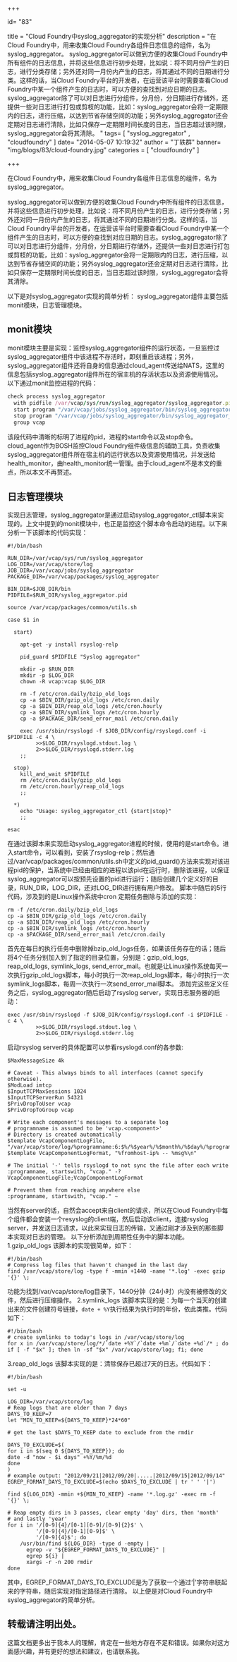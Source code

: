 +++

id= "83"

title = "Cloud Foundry中syslog_aggregator的实现分析"
description = "在Cloud Foundry中，用来收集Cloud Foundry各组件日志信息的组件，名为syslog_aggregator。 syslog_aggregator可以做到方便的收集Cloud Foundry中所有组件的日志信息，并将这些信息进行初步处理，比如说：将不同月份产生的日志，进行分类存储；另外还对同一月份内产生的日志，将其通过不同的日期进行分类。这样的话，当Cloud Foundry平台的开发者，在运营该平台时需要查看Cloud Foundry中某一个组件产生的日志时，可以方便的查找到对应日期的日志。syslog_aggregator除了可以对日志进行分组件，分月份，分日期进行存储外，还提供一些对日志进行打包或剪枝的功能，比如：syslog_aggregator会将一定期限内的日志，进行压缩，以达到节省存储空间的功能；另外syslog_aggregator还会定期对日志进行清除，比如只保存一定期限时间长度的日志，当日志超过该时限，syslog_aggregator会将其清除。 "
tags= [ "syslog_aggregator" , "cloudfoundry" ]
date= "2014-05-07 10:19:32"
author = "丁轶群"
banner= "img/blogs/83/cloud-foundry.jpg"
categories = [ "cloudfoundry" ]

+++

在Cloud Foundry中，用来收集Cloud Foundry各组件日志信息的组件，名为syslog\_aggregator。 

syslog\_aggregator可以做到方便的收集Cloud Foundry中所有组件的日志信息，并将这些信息进行初步处理，比如说：将不同月份产生的日志，进行分类存储；另外还对同一月份内产生的日志，将其通过不同的日期进行分类。这样的话，当Cloud Foundry平台的开发者，在运营该平台时需要查看Cloud Foundry中某一个组件产生的日志时，可以方便的查找到对应日期的日志。syslog\_aggregator除了可以对日志进行分组件，分月份，分日期进行存储外，还提供一些对日志进行打包或剪枝的功能，比如：syslog\_aggregator会将一定期限内的日志，进行压缩，以达到节省存储空间的功能；另外syslog\_aggregator还会定期对日志进行清除，比如只保存一定期限时间长度的日志，当日志超过该时限，syslog\_aggregator会将其清除。 

以下是对syslog\_aggregator实现的简单分析： syslog\_aggregator组件主要包括monit模块，日志管理模块。


**monit模块** 
----------

monit模块主要是实现：监控syslog\_aggregator组件的运行状态，一旦监控过syslog\_aggregator组件中该进程不存活时，即刻重启该进程；另外，syslog\_aggregator组件还将自身的信息通过cloud\_agent传送给NATS，这里的信息包括syslog\_aggregator组件所在的宿主机的存活状态以及资源使用情况。 以下通过monit监控进程的代码：

```ruby
check process syslog_aggregator  
  with pidfile /var/vcap/sys/run/syslog_aggregator/syslog_aggregator.pid  
  start program "/var/vcap/jobs/syslog_aggregator/bin/syslog_aggregator_ctl start"  
  stop program "/var/vcap/jobs/syslog_aggregator/bin/syslog_aggregator_ctl stop"  
  group vcap  
```


该段代码中清晰的标明了进程的pid，进程的start命令以及stop命令。 cloud\_agent作为BOSH监控Cloud Foundry组件级信息的辅助工具，负责收集syslog\_aggregator组件所在宿主机的运行状态以及资源使用情况，并发送给health\_monitor，由health\_monitor统一管理。由于cloud\_agent不是本文的重点，所以本文不再赘述。 

**日志管理模块** 
----------

实现日志管理，syslog\_aggregator是通过启动syslog\_aggregator\_ctl脚本来实现的。上文中提到的monit模块中，也正是监控这个脚本命令启动的进程。以下来分析一下该脚本的代码实现： 

```shell
#!/bin/bash  

RUN_DIR=/var/vcap/sys/run/syslog_aggregator  
LOG_DIR=/var/vcap/store/log  
JOB_DIR=/var/vcap/jobs/syslog_aggregator  
PACKAGE_DIR=/var/vcap/packages/syslog_aggregator  

BIN_DIR=$JOB_DIR/bin  
PIDFILE=$RUN_DIR/syslog_aggregator.pid  

source /var/vcap/packages/common/utils.sh  

case $1 in  

  start)  

    apt-get -y install rsyslog-relp  

    pid_guard $PIDFILE "Syslog aggregator"  

    mkdir -p $RUN_DIR  
    mkdir -p $LOG_DIR  
    chown -R vcap:vcap $LOG_DIR  

    rm -f /etc/cron.daily/bzip_old_logs  
    cp -a $BIN_DIR/gzip_old_logs /etc/cron.daily  
    cp -a $BIN_DIR/reap_old_logs /etc/cron.hourly  
    cp -a $BIN_DIR/symlink_logs /etc/cron.hourly  
    cp -a $PACKAGE_DIR/send_error_mail /etc/cron.daily  

    exec /usr/sbin/rsyslogd -f $JOB_DIR/config/rsyslogd.conf -i $PIDFILE -c 4 \  
         >>$LOG_DIR/rsyslogd.stdout.log \  
         2>>$LOG_DIR/rsyslogd.stderr.log  
    ;;  

  stop)  
    kill_and_wait $PIDFILE  
    rm /etc/cron.daily/gzip_old_logs  
    rm /etc/cron.hourly/reap_old_logs  
    ;;  

  *)  
    echo "Usage: syslog_aggregator_ctl {start|stop}"  
    ;;  

esac  
```


在通过该脚本来实现启动syslog\_aggregator进程的时候，使用的是start命令。进入start命令，可以看到，安装了rsyslog-relp；然后通过/var/vcap/packages/common/utils.sh中定义的pid\_guard()方法来实现对该进程pid的保护，当系统中已经由相应的进程以该pid在运行时，删除该进程，以保证syslog\_aggregator可以按预先设置的pid进行运行；随后创建几个定义好的目录，RUN\_DIR，LOG\_DIR，还对LOG\_DIR进行拥有用户修改。 脚本中随后的5行代码，涉及到的是Linux操作系统中cron 定期任务删除与添加的实现：

```shell
rm -f /etc/cron.daily/bzip_old_logs  
cp -a $BIN_DIR/gzip_old_logs /etc/cron.daily  
cp -a $BIN_DIR/reap_old_logs /etc/cron.hourly  
cp -a $BIN_DIR/symlink_logs /etc/cron.hourly  
cp -a $PACKAGE_DIR/send_error_mail /etc/cron.daily  
```


首先在每日的执行任务中删除掉bzip\_old\_logs任务，如果该任务存在的话；随后将4个任务分别加入到了指定的目录位置，分别是：gzip\_old\_logs, reap\_old\_logs, symlink\_logs, send\_error\_mail。也就是让Linux操作系统每天一次执行gzip\_old\_logs脚本，每小时执行一次reap\_old\_logs脚本，每小时执行一次symlink\_logs脚本，每周一次执行一次send\_error\_mail脚本。 添加完这些定义任务之后，syslog\_aggregator随后启动了rsyslog server，实现日志服务器的启动：

```shell
exec /usr/sbin/rsyslogd -f $JOB_DIR/config/rsyslogd.conf -i $PIDFILE -c 4 \  
         >>$LOG_DIR/rsyslogd.stdout.log \  
         2>>$LOG_DIR/rsyslogd.stderr.log  
```


启动rsyslog server的具体配置可以参看rsyslogd.conf的各参数: 

```shell
$MaxMessageSize 4k  

# Caveat - This always binds to all interfaces (cannot specify otherwise).  
$ModLoad imtcp  
$InputTCPMaxSessions 1024  
$InputTCPServerRun 54321  
$PrivDropToUser vcap  
$PrivDropToGroup vcap  

# Write each component's messages to a separate log  
# programname is assumed to be 'vcap.<component>'  
# Directory is created automatically  
$template VcapComponentLogFile, "/var/vcap/store/log/%programname:6:$%/%$year%/%$month%/%$day%/%programname:6:$%.log"  
$template VcapComponentLogFormat, "%fromhost-ip% -- %msg%\n"  

# The initial '-' tells rsyslogd to not sync the file after each write  
:programname, startswith, "vcap." -?VcapComponentLogFile;VcapComponentLogFormat  

# Prevent them from reaching anywhere else  
:programname, startswith, "vcap." ~  
```


当然有server的话，自然会accept来自client的请求，所以在Cloud Foundry中每个组件都会安装一个resyslog的client端，然后启动该client，连接rsyslog server，并发送日志请求，以此来实现日志的传输，又通过刚才涉及到的那些脚本实现对日志的管理。 以下分析添加到周期性任务中的脚本功能。 1.gzip\_old\_logs 该脚本的实现很简单，如下：

```shell
#!/bin/bash  
# Compress log files that haven't changed in the last day  
find /var/vcap/store/log -type f -mmin +1440 -name '*.log' -exec gzip '{}' \;  
```


功能为找到/var/vcap/store/log目录下，1440分钟（24小时）内没有被修改的文件，然后进行压缩操作。 2.symlink\_logs 该脚本实现的是：为每一个当天的创建出来的文件创建符号链接，`date + %Y`执行结果为执行时的年份，依此类推。代码如下：

```shell
#!/bin/bash  
# create symlinks to today's logs in /var/vcap/store/log  
for x in /var/vcap/store/log/*/`date +%Y`/`date +%m`/`date +%d`/* ; do if [ -f "$x" ]; then ln -sf "$x" /var/vcap/store/log; fi; done  
```


3.reap\_old\_logs 该脚本实现的是：清除保存已超过7天的日志。代码如下：

```shell
#!/bin/bash  

set -u  

LOG_DIR=/var/vcap/store/log  
# Reap logs that are older than 7 days  
DAYS_TO_KEEP=7  
let "MIN_TO_KEEP=${DAYS_TO_KEEP}*24*60"  

# get the last $DAYS_TO_KEEP date to exclude from the rmdir  

DAYS_TO_EXCLUDE=$(  
for i in $(seq 0 ${DAYS_TO_KEEP}); do  
date -d "now - $i days" +%Y/%m/%d  
done  
)  
# example output: "2012/09/21|2012/09/20|.....|2012/09/15|2012/09/14"  
EGREP_FORMAT_DAYS_TO_EXCLUDE=$(echo $DAYS_TO_EXCLUDE | tr ' ' '|')  

find ${LOG_DIR} -mmin +${MIN_TO_KEEP} -name '*.log.gz' -exec rm -f '{}' \;  

# Reap empty dirs in 3 passes, clear empty 'day' dirs, then 'month'  
# and lastly 'year'  
for i in '/[0-9]{4}/[0-1][0-9]/[0-9]{2}$' \  
         '/[0-9]{4}/[0-1][0-9]$' \  
         '/[0-9]{4}$'; do  
    /usr/bin/find ${LOG_DIR} -type d -empty |  
      egrep -v "${EGREP_FORMAT_DAYS_TO_EXCLUDE}" |  
      egrep ${i} |  
      xargs -r -n 200 rmdir  
done  
```


其中，EGREP\_FORMAT\_DAYS\_TO\_EXCLUDE是为了获取一个通过‘|’字符串联起来的字符串，随后实现对指定路径进行清除。 以上便是对Cloud Foundry中syslog\_aggregator的简单分析。

**转载请注明出处。**
------------
这篇文档更多出于我本人的理解，肯定在一些地方存在不足和错误。如果你对这方面感兴趣，并有更好的想法和建议，也请联系我。 
